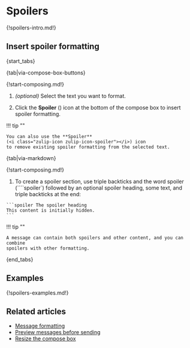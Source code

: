 # Spoilers

{!spoilers-intro.md!}

## Insert spoiler formatting

{start_tabs}

{tab|via-compose-box-buttons}

{!start-composing.md!}

1. _(optional)_ Select the text you want to format.

1. Click the **Spoiler** (<i class="zulip-icon zulip-icon-spoiler"></i>)
   icon at the bottom of the compose box to insert spoiler formatting.

!!! tip ""

    You can also use the **Spoiler**
    (<i class="zulip-icon zulip-icon-spoiler"></i>) icon
    to remove existing spoiler formatting from the selected text.

{tab|via-markdown}

{!start-composing.md!}

1. To create a spoiler section, use triple backticks and the word spoiler
   (````spoiler`) followed by an optional spoiler heading, some text, and triple
   backticks at the end:
~~~
```spoiler The spoiler heading
This content is initially hidden.
```
~~~

!!! tip ""

    A message can contain both spoilers and other content, and you can combine
    spoilers with other formatting.

{end_tabs}

## Examples

{!spoilers-examples.md!}

## Related articles

* [Message formatting](/help/format-your-message-using-markdown)
* [Preview messages before sending](/help/preview-your-message-before-sending)
* [Resize the compose box](/help/resize-the-compose-box)
